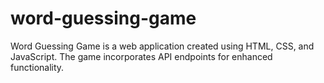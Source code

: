 # word-guessing-game
Word Guessing Game is a web application created using HTML, CSS, and JavaScript. The game incorporates API endpoints for enhanced functionality.
